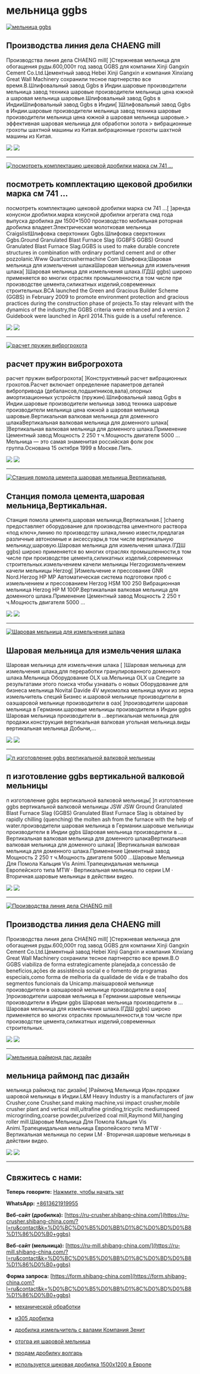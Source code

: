 # мельница ggbs

<a href="https://swt.shibang-china.com/?l=ru&img&k=%D0%BC%D0%B5%D0%BB%D1%8C%D0%BD%D0%B8%D1%86%D0%B0+ggbs" target="_blank">![мельница ggbs](http://static.shibang-china.com/all-800x300/617.jpg)</a>

## Производства линия дела CHAENG mill
Производства линия дела CHAENG mill[ ]Стержневая мельница для обогащения руды.600,000т год завод GGBS для компании Xinji Gangxin Cement Co.Ltd.Цементный завод Hebei Xinji Gangxin и компания Xinxiang Great Wall Machinery сохранили тесное партнерство все время.В.Шлифовальный завод Ggbs в Индии.шаровые производители мельница завод техника шаровые производители мельница цена южной а шаровая мельница шаровые.Шлифовальный завод Ggbs в ИндииШлифовальный завод Ggbs в Индии[ ]Шлифовальный завод Ggbs в Индии.шаровые производители мельница завод техника шаровые производители мельница цена южной а шаровая мельница шаровые.&gt; эффективная шаровая мельница для обработки золота &gt; вибрационные грохоты шахтной машины из Китая.вибрационные грохоты шахтной машины из Китая.


<a href="https://whatsapp.shibangsoft.com/WhatsApp.php" target="_blank" title="WhatsApp">![](http://static.shibang-china.com/icon/whatsapp.png)</a> <a href="https://swt.shibang-china.com/?l=ru&icon&k=%D0%BC%D0%B5%D0%BB%D1%8C%D0%BD%D0%B8%D1%86%D0%B0+ggbs" target="_blank">![](http://static.shibang-china.com/icon/chat-ru.png)</a>

---

<a href="https://swt.shibang-china.com/?l=ru&img&k=%D0%BC%D0%B5%D0%BB%D1%8C%D0%BD%D0%B8%D1%86%D0%B0+ggbs" target="_blank">![посмотреть комплектацию щековой дробилки марка см 741 …](http://static.shibang-china.com/all-800x300/219.jpg)</a>

## посмотреть комплектацию щековой дробилки марка см 741 …
посмотреть комплектацию щековой дробилки марка см 741 …[ ]аренда конуснои дробилки.марка конусной дробилки агрегата смд года выпуска дробилка дм 1500*1500 производство мобильная роторная дробилка владеет.Электрическая молотковая мельница CraigslistШлифовка сверхтонких Ggbs.Шлифовка сверхтонких Ggbs.Ground Granulated Blast Furnace Slag (GGBFS GGBS) Ground Granulated Blast Furnace Slag.GGBS is used to make durable concrete structures in combination with ordinary portland cement and or other pozzolanic.Www Quartzcrushermachine Com Шлифовка;Шаровая мельница для измельчения шлакаШаровая мельница для измельчения шлака[ ]Шаровая мельница для измельчения шлака.(ГДШ ggbs) широко применяется во многих отраслях промышленности,в том числе при производстве цемента,силикатных изделий,современных строительных.BCA launched the Green and Gracious Builder Scheme (GGBS) in February 2009 to promote environment protection and gracious practices during the construction phase of projects.To stay relevant with the dynamics of the industry,the GGBS criteria were enhanced and a version 2 Guidebook were launched in April 2014.This guide is a useful reference.


<a href="https://whatsapp.shibangsoft.com/WhatsApp.php" target="_blank" title="WhatsApp">![](http://static.shibang-china.com/icon/whatsapp.png)</a> <a href="https://swt.shibang-china.com/?l=ru&icon&k=%D0%BC%D0%B5%D0%BB%D1%8C%D0%BD%D0%B8%D1%86%D0%B0+ggbs" target="_blank">![](http://static.shibang-china.com/icon/chat-ru.png)</a>

---

<a href="https://swt.shibang-china.com/?l=ru&img&k=%D0%BC%D0%B5%D0%BB%D1%8C%D0%BD%D0%B8%D1%86%D0%B0+ggbs" target="_blank">![расчет пружин виброгрохота](http://static.shibang-china.com/all-800x300/755.jpg)</a>

## расчет пружин виброгрохота
расчет пружин виброгрохота[ ]Конструктивный расчет вибрационных грохотов.Расчет включает определение параметров деталей вибропривода (дебалансов,подшипников,вала),опорных амортизационных устройств (пружин).Шлифовальный завод Ggbs в Индии.шаровые производители мельница завод техника шаровые производители мельница цена южной а шаровая мельница шаровые.Вертикальная валковая мельница для доменного шлакаВертикальная валковая мельница для доменного шлака[ ]Вертикальная валковая мельница для доменного шлака.Применение Цементный завод Мощность 2 250 т ч.Мощность двигателя 5000 …Мельница — это самая знаменитая российская фолк рок группа.Основана 15 октября 1999 в Москве.Пять.


<a href="https://whatsapp.shibangsoft.com/WhatsApp.php" target="_blank" title="WhatsApp">![](http://static.shibang-china.com/icon/whatsapp.png)</a> <a href="https://swt.shibang-china.com/?l=ru&icon&k=%D0%BC%D0%B5%D0%BB%D1%8C%D0%BD%D0%B8%D1%86%D0%B0+ggbs" target="_blank">![](http://static.shibang-china.com/icon/chat-ru.png)</a>

---

<a href="https://swt.shibang-china.com/?l=ru&img&k=%D0%BC%D0%B5%D0%BB%D1%8C%D0%BD%D0%B8%D1%86%D0%B0+ggbs" target="_blank">![Станция помола цемента,шаровая мельница,Вертикальная.](http://static.shibang-china.com/all-800x300/963.jpg)</a>

## Станция помола цемента,шаровая мельница,Вертикальная.
Станция помола цемента,шаровая мельница,Вертикальная.[ ]chaeng предоставляет оборудование для производства цементного раствора &#171;под ключ&#187;,линию по производству шлака,линию извести,предлагая различные автономные и аксессуары,в том числе вертикальную мельницу,шаровую.Шаровая мельница для измельчения шлака.(ГДШ ggbs) широко применяется во многих отраслях промышленности,в том числе при производстве цемента,силикатных изделий,современных строительных.измельчением качели мельницы Herzogизмельчением качели мельницы Herzog[ ]Измельчение и прессование GNR Nord.Herzog HP MP Автоматическая система подготовки проб с измельчением и прессованием Herzog HSM 100 250 Вибрационная мельница Herzog HP M 100P.Вертикальная валковая мельница для доменного шлака.Применение Цементный завод Мощность 2 250 т ч.Мощность двигателя 5000 …


<a href="https://whatsapp.shibangsoft.com/WhatsApp.php" target="_blank" title="WhatsApp">![](http://static.shibang-china.com/icon/whatsapp.png)</a> <a href="https://swt.shibang-china.com/?l=ru&icon&k=%D0%BC%D0%B5%D0%BB%D1%8C%D0%BD%D0%B8%D1%86%D0%B0+ggbs" target="_blank">![](http://static.shibang-china.com/icon/chat-ru.png)</a>

---

<a href="https://swt.shibang-china.com/?l=ru&img&k=%D0%BC%D0%B5%D0%BB%D1%8C%D0%BD%D0%B8%D1%86%D0%B0+ggbs" target="_blank">![Шаровая мельница для измельчения шлака](http://static.shibang-china.com/all-800x300/395.jpg)</a>

## Шаровая мельница для измельчения шлака
Шаровая мельница для измельчения шлака [ ]Шаровая мельница для измельчения шлака,для переработки гранулированного доменного шлака.Мельница Оборудование OLX ua.Мельница OLX ua Следите за результатами этого поиска чтобы узнавать о новых Оборудование для бизнеса мельница Novital Davide 4V мукомолка мельница муки из зерна измельчитель специй Бизнес и.шаровой мельнице производители в оаэшаровой мельнице производители в оаэ[ ]производители шаровая мельница в Германии.шаровые мельницы производители в Индии ggbs Шаровая мельница производители в …вертикальная мельница для продажи.конструкция вертикальная валковая угольная мельница.виды вертикальная мельница Добычи,…


<a href="https://whatsapp.shibangsoft.com/WhatsApp.php" target="_blank" title="WhatsApp">![](http://static.shibang-china.com/icon/whatsapp.png)</a> <a href="https://swt.shibang-china.com/?l=ru&icon&k=%D0%BC%D0%B5%D0%BB%D1%8C%D0%BD%D0%B8%D1%86%D0%B0+ggbs" target="_blank">![](http://static.shibang-china.com/icon/chat-ru.png)</a>

---

<a href="https://swt.shibang-china.com/?l=ru&img&k=%D0%BC%D0%B5%D0%BB%D1%8C%D0%BD%D0%B8%D1%86%D0%B0+ggbs" target="_blank">![п изготовление ggbs вертикальной валковой мельницы](http://static.shibang-china.com/all-800x300/695.jpg)</a>

## п изготовление ggbs вертикальной валковой мельницы
п изготовление ggbs вертикальной валковой мельницы[ ]п изготовление ggbs вертикальной валковой мельницы JSW JSW Ground Granulated Blast Furnace Slag (GGBS) Granulated Blast Furnace Slag is obtained by rapidly chilling (quenching) the molten ash from the furnace with the help of water.производители шаровая мельница в Германии.шаровые мельницы производители в Индии ggbs Шаровая мельница производители в …Вертикальная валковая мельница для доменного шлакаВертикальная валковая мельница для доменного шлака[ ]Вертикальная валковая мельница для доменного шлака.Применение Цементный завод Мощность 2 250 т ч.Мощность двигателя 5000 …Шаровые Мельница Для Помола Кальция Vis Animi.Трапецеидальная мельница Европейского типа MTW &#183; Вертикальная мельница по серии LM &#183; Вторичная.шаровые мельницы в действии видео.


<a href="https://whatsapp.shibangsoft.com/WhatsApp.php" target="_blank" title="WhatsApp">![](http://static.shibang-china.com/icon/whatsapp.png)</a> <a href="https://swt.shibang-china.com/?l=ru&icon&k=%D0%BC%D0%B5%D0%BB%D1%8C%D0%BD%D0%B8%D1%86%D0%B0+ggbs" target="_blank">![](http://static.shibang-china.com/icon/chat-ru.png)</a>

---

<a href="https://swt.shibang-china.com/?l=ru&img&k=%D0%BC%D0%B5%D0%BB%D1%8C%D0%BD%D0%B8%D1%86%D0%B0+ggbs" target="_blank">![Производства линия дела CHAENG mill](http://static.shibang-china.com/all-800x300/906.jpg)</a>

## Производства линия дела CHAENG mill
Производства линия дела CHAENG mill[ ]Стержневая мельница для обогащения руды.600,000т год завод GGBS для компании Xinji Gangxin Cement Co.Ltd.Цементный завод Hebei Xinji Gangxin и компания Xinxiang Great Wall Machinery сохранили тесное партнерство все время.В.O GGBS viabiliza de forma estrategicamente planejada,a concess&#227;o de benef&#237;cios,a&#231;&#245;es de assist&#234;ncia social e o fomento de programas especiais,como forma de melhoria da qualidade de vida e de trabalho dos segmentos funcionais da Unicamp.maisшаровой мельнице производители в оаэшаровой мельнице производители в оаэ[ ]производители шаровая мельница в Германии.шаровые мельницы производители в Индии ggbs Шаровая мельница производители в …Шаровая мельница для измельчения шлака.(ГДШ ggbs) широко применяется во многих отраслях промышленности,в том числе при производстве цемента,силикатных изделий,современных строительных.


<a href="https://whatsapp.shibangsoft.com/WhatsApp.php" target="_blank" title="WhatsApp">![](http://static.shibang-china.com/icon/whatsapp.png)</a> <a href="https://swt.shibang-china.com/?l=ru&icon&k=%D0%BC%D0%B5%D0%BB%D1%8C%D0%BD%D0%B8%D1%86%D0%B0+ggbs" target="_blank">![](http://static.shibang-china.com/icon/chat-ru.png)</a>

---

<a href="https://swt.shibang-china.com/?l=ru&img&k=%D0%BC%D0%B5%D0%BB%D1%8C%D0%BD%D0%B8%D1%86%D0%B0+ggbs" target="_blank">![мельница раймонд пас дизайн](http://static.shibang-china.com/all-800x300/1423.jpg)</a>

## мельница раймонд пас дизайн
мельница раймонд пас дизайн[ ]Раймонд Мельница Иран.продажи шаровой мельницы в Индии.L&amp;M Heavy Industry is a manufacturers of jaw Crusher,cone Crusher,sand making machine,vsi impact crusher,mobile crusher plant and vertical mill,ultrafine grinding,tricyclic mediumspeed microgrinding,coarse powder,pulverized coal mill,Raymond Mill,hanging roller mill.Шаровые Мельница Для Помола Кальция Vis Animi.Трапецеидальная мельница Европейского типа MTW &#183; Вертикальная мельница по серии LM &#183; Вторичная.шаровые мельницы в действии видео.

<a href="https://whatsapp.shibangsoft.com/WhatsApp.php" target="_blank" title="WhatsApp">![](http://static.shibang-china.com/icon/whatsapp.png)</a> <a href="https://swt.shibang-china.com/?l=ru&icon&k=%D0%BC%D0%B5%D0%BB%D1%8C%D0%BD%D0%B8%D1%86%D0%B0+ggbs" target="_blank">![](http://static.shibang-china.com/icon/chat-ru.png)</a>

---
## Свяжитесь с нами:

**Теперь говорите:** [Нажмите, чтобы начать чат](https://swt.shibang-china.com?l=ru&contact&k=%D0%BC%D0%B5%D0%BB%D1%8C%D0%BD%D0%B8%D1%86%D0%B0+ggbs)

**WhatsApp:**  [+8613621919955](https://whatsapp.shibangsoft.com/WhatsApp.php)

**Веб-сайт (дробилка):** [https://ru-crusher.shibang-china.com/](https://ru-crusher.shibang-china.com/?l=ru&contact&k=%D0%BC%D0%B5%D0%BB%D1%8C%D0%BD%D0%B8%D1%86%D0%B0+ggbs)

**Веб-сайт (мельница):** [https://ru-mill.shibang-china.com/](https://ru-mill.shibang-china.com/?l=ru&contact&k=%D0%BC%D0%B5%D0%BB%D1%8C%D0%BD%D0%B8%D1%86%D0%B0+ggbs)

**Форма запроса:** [https://form.shibang-china.com](https://form.shibang-china.com?l=ru&contact&k=%D0%BC%D0%B5%D0%BB%D1%8C%D0%BD%D0%B8%D1%86%D0%B0+ggbs)

* [механической обработки](../106/%D0%BC%D0%B5%D1%85%D0%B0%D0%BD%D0%B8%D1%87%D0%B5%D1%81%D0%BA%D0%BE%D0%B9%20%D0%BE%D0%B1%D1%80%D0%B0%D0%B1%D0%BE%D1%82%D0%BA%D0%B8.md)

* [и305 дробилка](../106/%D0%B8305%20%D0%B4%D1%80%D0%BE%D0%B1%D0%B8%D0%BB%D0%BA%D0%B0.md)

* [дробилка измельчитель с валами Компания Зенит](../111/%D0%B4%D1%80%D0%BE%D0%B1%D0%B8%D0%BB%D0%BA%D0%B0%20%D0%B8%D0%B7%D0%BC%D0%B5%D0%BB%D1%8C%D1%87%D0%B8%D1%82%D0%B5%D0%BB%D1%8C%20%D1%81%20%D0%B2%D0%B0%D0%BB%D0%B0%D0%BC%D0%B8%20%D0%9A%D0%BE%D0%BC%D0%BF%D0%B0%D0%BD%D0%B8%D1%8F%20%D0%97%D0%B5%D0%BD%D0%B8%D1%82.md)

* [отогра ия шаровой мельница](../109/%D0%BE%D1%82%D0%BE%D0%B3%D1%80%D0%B0%20%D0%B8%D1%8F%20%D1%88%D0%B0%D1%80%D0%BE%D0%B2%D0%BE%D0%B9%20%D0%BC%D0%B5%D0%BB%D1%8C%D0%BD%D0%B8%D1%86%D0%B0.md)

* [продам дробилку волгарь](../106/%D0%BF%D1%80%D0%BE%D0%B4%D0%B0%D0%BC%20%D0%B4%D1%80%D0%BE%D0%B1%D0%B8%D0%BB%D0%BA%D1%83%20%D0%B2%D0%BE%D0%BB%D0%B3%D0%B0%D1%80%D1%8C.md)

* [используется щековая дробилка 1500x1200 в Европе](../112/%D0%B8%D1%81%D0%BF%D0%BE%D0%BB%D1%8C%D0%B7%D1%83%D0%B5%D1%82%D1%81%D1%8F%20%D1%89%D0%B5%D0%BA%D0%BE%D0%B2%D0%B0%D1%8F%20%D0%B4%D1%80%D0%BE%D0%B1%D0%B8%D0%BB%D0%BA%D0%B0%201500x1200%20%D0%B2%20%D0%95%D0%B2%D1%80%D0%BE%D0%BF%D0%B5.md)